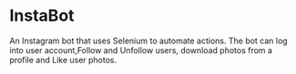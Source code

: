 # InstaBot
 An Instagram bot that uses Selenium to automate actions. The bot can log into user account,Follow and Unfollow users, download photos from a profile and Like user photos.
